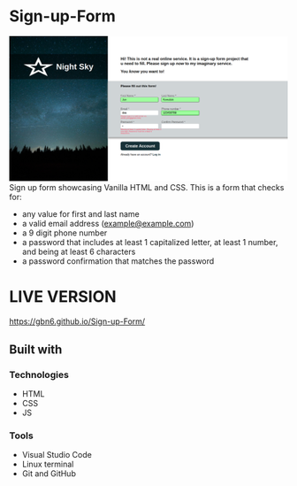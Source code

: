 # Sign-up-Form
![](https://github.com/GBN6/GBN6/blob/main/assets/sign-up-form.png)
Sign up form showcasing  Vanilla HTML and CSS.
This is a form that checks for:
  - any value for first and last name
  - a valid email address (example@example.com)
  - a 9 digit phone number
  - a password that includes at least 1 capitalized letter, at least 1 number, and being at least 6 characters
  - a password confirmation that matches the password

# LIVE VERSION
https://gbn6.github.io/Sign-up-Form/

## Built with

### Technologies

* HTML
* CSS
* JS

### Tools

* Visual Studio Code
* Linux terminal
* Git and GitHub


